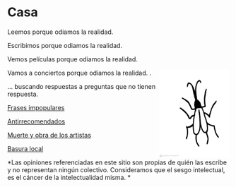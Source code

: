 # **Casa**

Leemos porque odiamos la realidad.

Escribimos porque odiamos la realidad.

Vemos películas porque odiamos la realidad.

Vamos a conciertos porque odiamos la realidad. 
.
<img align="right" src="https://raw.githubusercontent.com/lasanalfabetas/casa/master/Blogspot/Cuca1.jpeg" height="200" width="160">

… buscando respuestas a preguntas que no tienen respuesta. 

[Frases impopulares](https://raw.githubusercontent.com/lasanalfabetas/casa/master/Secciones/frasesimpopulares)

[Antirrecomendados]()

[Muerte y obra de los artistas]()

[Basura local]()


*Las opiniones referenciadas en este sitio son propias de quién las escribe y no representan ningún colectivo. 
Consideramos que el sesgo intelectual, es el cáncer de la intelectualidad misma. *
